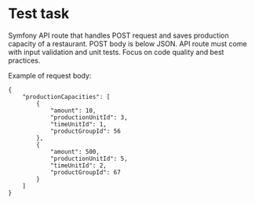 # Test task

Symfony API route that handles POST request and saves production capacity of a restaurant. POST body is below JSON. API route must come with input validation and unit tests. Focus on code quality and best practices.


Example of request body:
```
{
    "productionCapacities": [
        {
            "amount": 10,
            "productionUnitId": 3,
            "timeUnitId": 1,
            "productGroupId": 56
        },
        {
            "amount": 500,
            "productionUnitId": 5,
            "timeUnitId": 2,
            "productGroupId": 67
        }
    ]
}
```